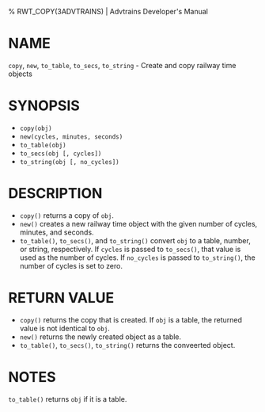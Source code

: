 % RWT_COPY(3ADVTRAINS) | Advtrains Developer's Manual

# NAME
`copy`, `new`, `to_table`, `to_secs`, `to_string` - Create and copy railway time objects

# SYNOPSIS

* `copy(obj)`
* `new(cycles, minutes, seconds)`
* `to_table(obj)`
* `to_secs(obj [, cycles])`
* `to_string(obj [, no_cycles])`

# DESCRIPTION

* `copy()` returns a copy of `obj`.
* `new()` creates a new railway time object with the given number of cycles, minutes, and seconds.
* `to_table()`, `to_secs()`, and `to_string()` convert `obj` to a table, number, or string, respectively. If `cycles` is passed to `to_secs()`, that value is used as the number of cycles. If `no_cycles` is passed to `to_string()`, the number of cycles is set to zero.

# RETURN VALUE

* `copy()` returns the copy that is created. If `obj` is a table, the returned value is not identical to `obj`.
* `new()` returns the newly created object as a table.
* `to_table()`, `to_secs()`, `to_string()` returns the conveerted object.

# NOTES

`to_table()` returns `obj` if it is a table.
